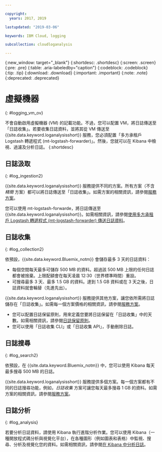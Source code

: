 ```yaml
---

copyright:
  years: 2017, 2019

lastupdated: "2019-03-06"

keywords: IBM Cloud, logging

subcollection: cloudloganalysis

---
```


{:new_window: target="_blank"}
{:shortdesc: .shortdesc}
{:screen: .screen}
{:pre: .pre}
{:table: .aria-labeledby="caption"}
{:codeblock: .codeblock}
{:tip: .tip}
{:download: .download}
{:important: .important}
{:note: .note}
{:deprecated: .deprecated}

# 虛擬機器
{: #logging_vm_ov}

不會自動啟用虛擬機器 (VM) 的記載功能。不過，您可以配置 VM，將日誌傳送至「日誌收集」。若要收集日誌資料，並將其從 VM 傳送至 {{site.data.keyword.loganalysisshort}} 服務，您必須配置「多方承租戶 Logstash 轉遞程式 (mt-logstash-forwarder)」。然後，您就可以在 Kibana 中檢視、過濾及分析日誌。
{:shortdesc}


## 日誌汲取
{: #log_ingestion2}

{{site.data.keyword.loganalysisshort}} 服務提供不同的方案。所有方案（不含*精簡* 方案）都可以將日誌傳送至「日誌收集」。如需方案的相關資訊，請參閱[服務方案](/docs/services/CloudLogAnalysis?topic=cloudloganalysis-log_analysis_ov#plans)。

您可以使用 mt-logstash-forwarde，將日誌傳送至 {{site.data.keyword.loganalysisshort}}。如需相關資訊，請參閱[使用多方承租戶 Logstash 轉遞程式 (mt-logstash-forwarder) 傳送日誌資料](/docs/services/CloudLogAnalysis/how-to/send-data?topic=cloudloganalysis-send_data_mt#send_data_mt)。


## 日誌收集
{: #log_collection2}

依預設，{{site.data.keyword.Bluemix_notm}} 會儲存最多 3 天的日誌資料：   

* 每個空間每天最多可儲存 500 MB 的資料。超過該 500 MB 上限的任何日誌都會被捨棄。上限配額會在每天凌晨 12:30（世界標準時間）重設。
* 可搜尋最多 3 天、最多 1.5 GB 的資料。達到 1.5 GB 資料或在 3 天之後，日誌資料就會輪替（先進先出）。

{{site.data.keyword.loganalysisshort}} 服務提供其他方案，讓您依所需將日誌儲存在「日誌收集」。如需每一個方案價格的相關資訊，請參閱[服務方案](/docs/services/CloudLogAnalysis?topic=cloudloganalysis-log_analysis_ov#plans)。

* 您可以配置日誌保留原則，用來定義您要將日誌保留在「日誌收集」中的天數。如需相關資訊，請參閱[日誌保留原則](/docs/services/CloudLogAnalysis?topic=cloudloganalysis-manage_logs#log_retention_policy)。
* 您可以使用「日誌收集 CLI」或「日誌收集 API」，手動刪除日誌。


## 日誌搜尋
{: #log_search2}

依預設，在 {{site.data.keyword.Bluemix_notm}} 中，您可以使用 Kibana 每天最多搜尋 500 MB 的日誌。 

{{site.data.keyword.loganalysisshort}} 服務提供多個方案。每一個方案都有不同的日誌搜尋功能，例如，*日誌收集* 方案可讓您每天最多搜尋 1 GB 的資料。如需方案的相關資訊，請參閱[服務方案](/docs/services/CloudLogAnalysis?topic=cloudloganalysis-log_analysis_ov#plans)。


## 日誌分析
{: #log_analysis}

若要分析日誌資料，請使用 Kibana 執行進階分析作業。您可以使用 Kibana（一種開放程式碼分析與視覺化平台），在各種圖形（例如圖表和表格）中監視、搜尋、分析及視覺化您的資料。如需相關資訊，請參閱[在 Kibana 中分析日誌](/docs/services/CloudLogAnalysis/kibana?topic=cloudloganalysis-analyzing_logs_Kibana#analyzing_logs_Kibana)。
